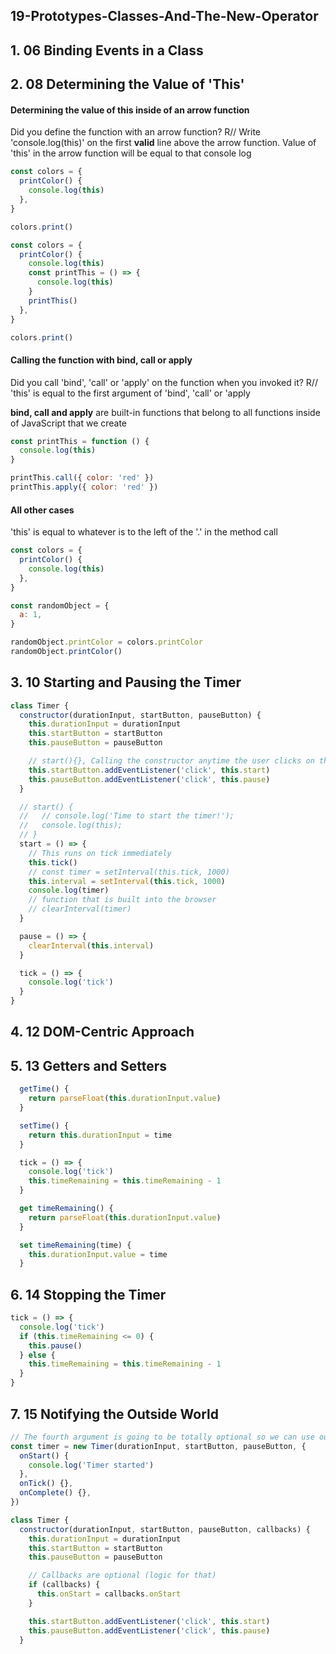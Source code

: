 ## 19-Prototypes-Classes-And-The-New-Operator

## 1. 06 Binding Events in a Class

## 2. 08 Determining the Value of 'This'

#### Determining the value of this inside of an arrow function

Did you define the function with an arrow function?
R// Write 'console.log(this)' on the first **valid** line above the arrow function. Value of 'this' in the arrow function will be equal to that console log

```javascript
const colors = {
  printColor() {
    console.log(this)
  },
}

colors.print()
```

```javascript
const colors = {
  printColor() {
    console.log(this)
    const printThis = () => {
      console.log(this)
    }
    printThis()
  },
}

colors.print()
```

#### Calling the function with bind, call or apply

Did you call 'bind', 'call' or 'apply' on the function when you invoked it?
R// 'this' is equal to the first argument of 'bind', 'call' or 'apply

**bind, call and apply** are built-in functions that belong to all functions inside of JavaScript that we create

```javascript
const printThis = function () {
  console.log(this)
}

printThis.call({ color: 'red' })
printThis.apply({ color: 'red' })
```

#### All other cases

'this' is equal to whatever is to the left of the '.' in the method call

```javascript
const colors = {
  printColor() {
    console.log(this)
  },
}

const randomObject = {
  a: 1,
}

randomObject.printColor = colors.printColor
randomObject.printColor()
```

## 3. 10 Starting and Pausing the Timer

```javascript
class Timer {
  constructor(durationInput, startButton, pauseButton) {
    this.durationInput = durationInput
    this.startButton = startButton
    this.pauseButton = pauseButton

    // start(){}, Calling the constructor anytime the user clicks on the start button
    this.startButton.addEventListener('click', this.start)
    this.pauseButton.addEventListener('click', this.pause)
  }

  // start() {
  //   // console.log('Time to start the timer!');
  //   console.log(this);
  // }
  start = () => {
    // This runs on tick immediately
    this.tick()
    // const timer = setInterval(this.tick, 1000)
    this.interval = setInterval(this.tick, 1000)
    console.log(timer)
    // function that is built into the browser
    // clearInterval(timer)
  }

  pause = () => {
    clearInterval(this.interval)
  }

  tick = () => {
    console.log('tick')
  }
}
```

## 4. 12 DOM-Centric Approach

## 5. 13 Getters and Setters

```javascript
  getTime() {
    return parseFloat(this.durationInput.value)
  }

  setTime() {
    return this.durationInput = time
  }
```

```javascript
  tick = () => {
    console.log('tick')
    this.timeRemaining = this.timeRemaining - 1
  }

  get timeRemaining() {
    return parseFloat(this.durationInput.value)
  }

  set timeRemaining(time) {
    this.durationInput.value = time
  }
```

## 6. 14 Stopping the Timer

```javascript
tick = () => {
  console.log('tick')
  if (this.timeRemaining <= 0) {
    this.pause()
  } else {
    this.timeRemaining = this.timeRemaining - 1
  }
}
```

## 7. 15 Notifying the Outside World

```javascript
// The fourth argument is going to be totally optional so we can use our timer with or without fourth argument
const timer = new Timer(durationInput, startButton, pauseButton, {
  onStart() {
    console.log('Timer started')
  },
  onTick() {},
  onComplete() {},
})
```

```javascript
class Timer {
  constructor(durationInput, startButton, pauseButton, callbacks) {
    this.durationInput = durationInput
    this.startButton = startButton
    this.pauseButton = pauseButton

    // Callbacks are optional (logic for that)
    if (callbacks) {
      this.onStart = callbacks.onStart
    }

    this.startButton.addEventListener('click', this.start)
    this.pauseButton.addEventListener('click', this.pause)
  }
```
